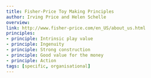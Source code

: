 ```yaml
---
title: Fisher-Price Toy Making Principles
author: Irving Price and Helen Schelle
overview:
link: http://www.fisher-price.com/en_US/about_us.html
principles:
- principle: Intrinsic play value
- principle: Ingenuity
- principle: Strong construction
- principle: Good value for the money
- principle: Action
tags: [specific, organisational]
---
```


